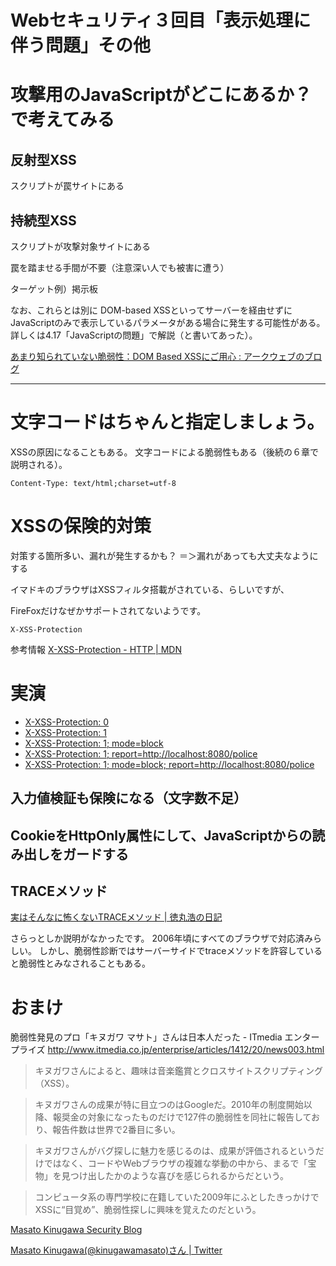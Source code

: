 # Webセキュリティ３回目「表示処理に伴う問題」その他

# 攻撃用のJavaScriptがどこにあるか？で考えてみる

## 反射型XSS

スクリプトが罠サイトにある

## 持続型XSS

スクリプトが攻撃対象サイトにある

罠を踏ませる手間が不要（注意深い人でも被害に遭う）

ターゲット例）掲示板

なお、これらとは別に
DOM-based XSSといってサーバーを経由せずにJavaScriptのみで表示しているパラメータがある場合に発生する可能性がある。
詳しくは4.17「JavaScriptの問題」で解説（と書いてあった）。

[あまり知られていない脆弱性：DOM Based XSSにご用心 : アークウェブのブログ](https://www.ark-web.jp/blog/archives/2007/02/dom_based_xss.html)

***

# 文字コードはちゃんと指定しましょう。

XSSの原因になることもある。
文字コードによる脆弱性もある（後続の６章で説明される）。

```
Content-Type: text/html;charset=utf-8
```

# XSSの保険的対策

対策する箇所多い、漏れが発生するかも？
＝＞漏れがあっても大丈夫なようにする

イマドキのブラウザはXSSフィルタ搭載がされている、らしいですが、

FireFoxだけなぜかサポートされてないようです。

```
X-XSS-Protection
```
参考情報
[X\-XSS\-Protection \- HTTP \| MDN](https://developer.mozilla.org/en-US/docs/Web/HTTP/Headers/X-XSS-Protection)

# 実演

- [X-XSS-Protection: 0](./xssProtection_0?keyword=<script>alert(document.cookie)</script>)
- [X-XSS-Protection: 1](./xssProtection_1?keyword=<script>alert(document.cookie)</script>)
- [X-XSS-Protection: 1; mode=block](./xssProtection_1block?keyword=<script>alert(document.cookie)</script>)
- [X-XSS-Protection: 1; report=http://localhost:8080/police](./xssProtection_1report?keyword=<script>alert(document.cookie)</script>)
- [X-XSS-Protection: 1; mode=block; report=http://localhost:8080/police](./xssProtection_1blockReport?keyword=<script>alert(document.cookie)</script>)


## 入力値検証も保険になる（文字数不足）
## CookieをHttpOnly属性にして、JavaScriptからの読み出しをガードする

## TRACEメソッド

[実はそんなに怖くないTRACEメソッド \| 徳丸浩の日記](https://blog.tokumaru.org/2013/01/TRACE-method-is-not-so-dangerous-in-fact.html)

さらっとしか説明がなかったです。
2006年頃にすべてのブラウザで対応済みらしい。
しかし、脆弱性診断ではサーバーサイドでtraceメソッドを許容していると脆弱性とみなされることもある。

# おまけ

脆弱性発見のプロ「キヌガワ マサト」さんは日本人だった - ITmedia エンタープライズ http://www.itmedia.co.jp/enterprise/articles/1412/20/news003.html

>キヌガワさんによると、趣味は音楽鑑賞とクロスサイトスクリプティング（XSS）。

>キヌガワさんの成果が特に目立つのはGoogleだ。2010年の制度開始以降、報奨金の対象になったものだけで127件の脆弱性を同社に報告しており、報告件数は世界で2番目に多い。

>キヌガワさんがバグ探しに魅力を感じるのは、成果が評価されるというだけではなく、コードやWebブラウザの複雑な挙動の中から、まるで「宝物」を見つけ出したかのような喜びを感じられるからだという。

>コンピュータ系の専門学校に在籍していた2009年にふとしたきっかけでXSSに“目覚め”、脆弱性探しに興味を覚えたのだという。

[Masato Kinugawa Security Blog](https://masatokinugawa.l0.cm/)

[Masato Kinugawa\(@kinugawamasato\)さん \| Twitter](https://twitter.com/kinugawamasato)
